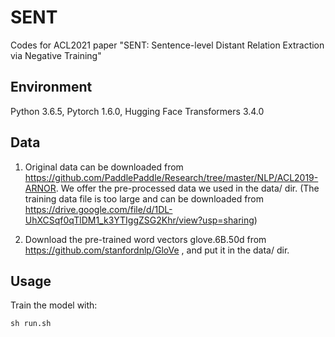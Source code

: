 # SENT

Codes for ACL2021 paper "SENT: Sentence-level Distant Relation Extraction via Negative Training"

## Environment
Python 3.6.5, Pytorch 1.6.0, Hugging Face Transformers 3.4.0

## Data
1. Original data can be downloaded from https://github.com/PaddlePaddle/Research/tree/master/NLP/ACL2019-ARNOR. 
We offer the pre-processed data we used in the data/ dir. (The training data file is too large and can be downloaded from https://drive.google.com/file/d/1DL-UhXCSqf0qTlDM1_k3YTIggZSG2Khr/view?usp=sharing)

2. Download the pre-trained word vectors glove.6B.50d from https://github.com/stanfordnlp/GloVe , and put it in the data/ dir.

## Usage

Train the model with:
```
sh run.sh
```